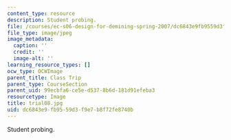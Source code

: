 ```yaml
---
content_type: resource
description: Student probing.
file: /courses/ec-s06-design-for-demining-spring-2007/dc6843e9fb9559d3f9e7b8f72fe8740b_trial08.jpg
file_type: image/jpeg
image_metadata:
  caption: ''
  credit: ''
  image-alt: ''
learning_resource_types: []
ocw_type: OCWImage
parent_title: Class Trip
parent_type: CourseSection
parent_uid: 99ecbfa6-ce5e-d537-8b6d-181d91efeba3
resourcetype: Image
title: trial08.jpg
uid: dc6843e9-fb95-59d3-f9e7-b8f72fe8740b
---
```

Student probing.

